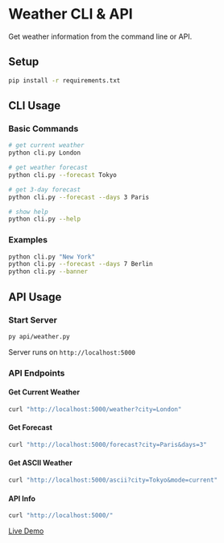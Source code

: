 # Weather CLI & API

Get weather information from the command line or API.

## Setup

```bash
pip install -r requirements.txt
```

## CLI Usage

### Basic Commands
```bash
# get current weather
python cli.py London

# get weather forecast
python cli.py --forecast Tokyo

# get 3-day forecast
python cli.py --forecast --days 3 Paris

# show help
python cli.py --help
```

### Examples
```bash
python cli.py "New York"
python cli.py --forecast --days 7 Berlin
python cli.py --banner
```

## API Usage

### Start Server
```bash
py api/weather.py
```
Server runs on `http://localhost:5000`

### API Endpoints

#### Get Current Weather
```bash
curl "http://localhost:5000/weather?city=London"
```

#### Get Forecast
```bash
curl "http://localhost:5000/forecast?city=Paris&days=3"
```

#### Get ASCII Weather
```bash
curl "http://localhost:5000/ascii?city=Tokyo&mode=current"
```

#### API Info
```bash
curl "http://localhost:5000/"
```



[Live Demo](https://weathercli.vercel.app/)